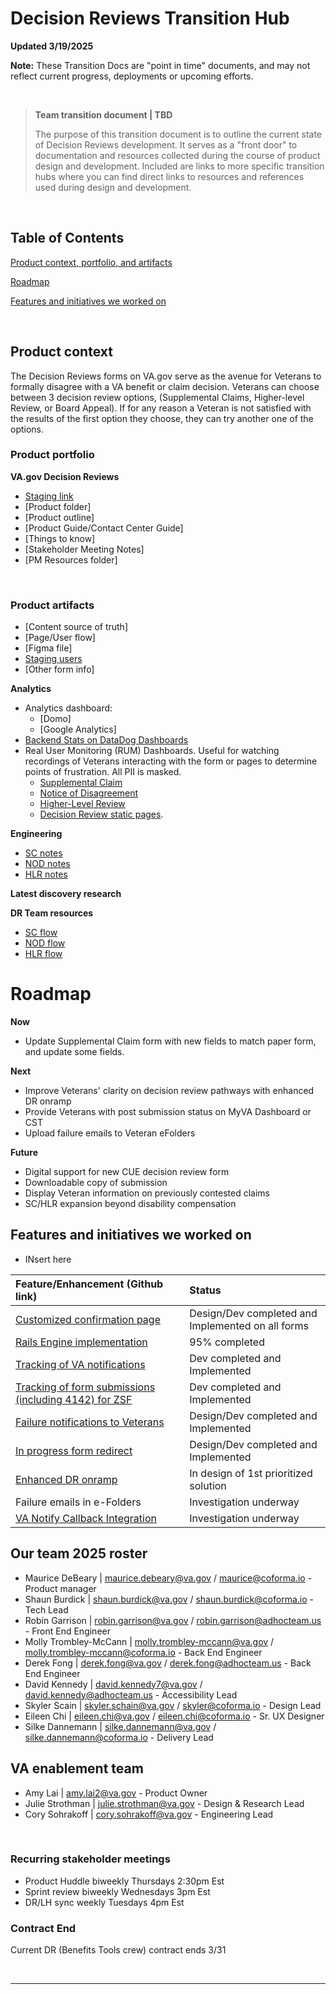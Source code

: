 # Decision Reviews Transition Hub

**Updated 3/19/2025**

**Note:** These Transition Docs are "point in time" documents, and may not reflect current progress, deployments or upcoming efforts.

<br>

>**Team transition document | TBD**
>
> The purpose of this transition document is to outline the current state of Decision Reviews development. It serves as a "front door" to documentation and resources collected during the course of product design and development. Included are links to more specific transition hubs where you can find direct links to resources and references used during design and development.
> 

<br>

## Table of Contents
[Product context, portfolio, and artifacts](#product-context)

[Roadmap](#roadmap)

[Features and initiatives we worked on](#Features-and-initiatives-we-worked-on)



<br>

## Product context 

The Decision Reviews forms on VA.gov serve as the avenue for Veterans to formally disagree with a VA benefit or claim decision. Veterans can choose between 3 decision review options, (Supplemental Claims, Higher-level Review, or Board Appeal). If for any reason a Veteran is not satisfied with the results of the first option they choose, they can try another one of the options. 
<br>

### Product portfolio
**VA.gov Decision Reviews**
- [Staging link](https://staging.va.gov/decision-reviews/)
- [Product folder]
- [Product outline]
- [Product Guide/Contact Center Guide]
- [Things to know]
- [Stakeholder Meeting Notes]
- [PM Resources folder]


<br>

### Product artifacts
- [Content source of truth]
- [Page/User flow]
- [Figma file]
- [Staging users](https://github.com/department-of-veterans-affairs/va.gov-team-sensitive/blob/master/Administrative/vagov-users/mvi-staging-users.csv)
- [Other form info]

**Analytics**
- Analytics dashboard: 
     - [Domo] 
     - [Google Analytics]
- [Backend Stats on DataDog Dashboards](https://github.com/orgs/department-of-veterans-affairs/projects/1434/views/3?pane=issue&itemId=100169647&issue=department-of-veterans-affairs%7Cva.gov-team%7C104242)
- Real User Monitoring (RUM) Dashboards. Useful for watching recordings of Veterans interacting with the form or pages to determine points of frustration. All PII is masked.
  - [Supplemental Claim](https://vagov.ddog-gov.com/rum/replay/search?query=%40application.id%3A2779ccc3-be87-4b2d-a757-9ff54b58761b&replay_tab=all&from_ts=1741808233730&to_ts=1742413033730&live=true)
  - [Notice of Disagreement](https://vagov.ddog-gov.com/rum/replay/search?query=%40application.id%3Acabce133-7a68-46ba-ac9b-68c57e8375eb&replay_tab=all&from_ts=1741808233730&to_ts=1742413033730&live=true)
  - [Higher-Level Review](https://vagov.ddog-gov.com/rum/replay/search?query=%40application.id%3A321995f8-5fed-4b4f-907b-e3f5ec34c28f&replay_tab=all&from_ts=1741808233730&to_ts=1742413033730&live=true)
  - [Decision Review static pages](https://vagov.ddog-gov.com/rum/replay/search?query=%40application.id%3A133801ec-0b13-4a6f-9689-bd937a1ddf27&replay_tab=all&from_ts=1741808233730&to_ts=1742413033730&live=true).

**Engineering**

- [SC notes](https://github.com/department-of-veterans-affairs/va.gov-team/blob/master/products/decision-reviews/Supplemental-Claims/engineering)
- [NOD notes](https://github.com/department-of-veterans-affairs/va.gov-team/blob/master/products/decision-reviews/Notice-of-Disagreement/engineering)
- [HLR notes](https://github.com/department-of-veterans-affairs/va.gov-team/blob/master/products/decision-reviews/higher-level-review/engineering)

**Latest discovery research**

**DR Team resources**

- [SC flow](https://github.com/department-of-veterans-affairs/va.gov-team/blob/master/products/decision-reviews/Supplemental-Claims/supplemental-claims-flow.md)
- [NOD flow](https://github.com/department-of-veterans-affairs/va.gov-team/blob/master/products/decision-reviews/Notice-of-Disagreement/NOD_flow.md)
- [HLR flow](https://github.com/department-of-veterans-affairs/va.gov-team/blob/master/products/decision-reviews/higher-level-review/HLR_flow.md)


# Roadmap

**Now**
- Update Supplemental Claim form with new fields to match paper form, and update some fields.
  
**Next**
- Improve Veterans' clarity on decision review pathways with enhanced DR onramp
- Provide Veterans with post submission status on MyVA Dashboard or CST
- Upload failure emails to Veteran eFolders
  
**Future**
- Digital support for new CUE decision review form
- Downloadable copy of submission
- Display Veteran information on previously contested claims
- SC/HLR expansion beyond disability compensation
 


## Features and initiatives we worked on
- INsert here

| Feature/Enhancement (Github link)| Status |
| :--- | :--- |
| [Customized confirmation page](https://github.com/orgs/department-of-veterans-affairs/projects/1434/views/5?filterQuery=confirmation+page)| Design/Dev completed and Implemented on all forms |
| [Rails Engine implementation](https://github.com/orgs/department-of-veterans-affairs/projects/1434/views/5?filterQuery=engine) | 95% completed |
| [Tracking of VA notifications](https://github.com/department-of-veterans-affairs/va.gov-team/issues/94148) | Dev completed and Implemented|
| [Tracking of form submissions (including 4142) for ZSF](https://github.com/department-of-veterans-affairs/va.gov-team/issues/95001)| Dev completed and Implemented|
| [Failure notifications to Veterans](https://github.com/orgs/department-of-veterans-affairs/projects/1434/views/5?filterQuery=failure+email&pane=issue&itemId=82258636&issue=department-of-veterans-affairs%7Cva.gov-team%7C84372) | Design/Dev completed and Implemented |
| [In progress form redirect](https://github.com/department-of-veterans-affairs/va.gov-team/issues/101571) | Design/Dev completed and Implemented|
| [Enhanced DR onramp](https://github.com/department-of-veterans-affairs/va.gov-team/blob/master/products/decision-reviews/Enhanced-DR-Onramp-Initiative%20Brief.md) | In design of 1st prioritized solution |
| Failure emails in e-Folders | Investigation underway |
| [VA Notify Callback Integration](https://github.com/department-of-veterans-affairs/va.gov-team/issues/105199) |Investigation underway|


## Our team 2025 roster

- Maurice DeBeary | maurice.debeary@va.gov / maurice@coforma.io - Product manager
- Shaun Burdick | shaun.burdick@va.gov / shaun.burdick@coforma.io - Tech Lead
- Robin Garrison | robin.garrison@va.gov / robin.garrison@adhocteam.us - Front End Engineer
- Molly Trombley-McCann | molly.trombley-mccann@va.gov / molly.trombley-mccann@coforma.io - Back End Engineer
- Derek Fong | derek.fong@va.gov / derek.fong@adhocteam.us - Back End Engineer
- David Kennedy | david.kennedy7@va.gov / david.kennedy@adhocteam.us - Accessibility Lead
- Skyler Scain | skyler.schain@va.gov / skyler@coforma.io - Design Lead
- Eileen Chi | eileen.chi@va.gov / eileen.chi@coforma.io - Sr. UX Designer
- Silke Dannemann | silke.dannemann@va.gov / silke.dannemann@coforma.io - Delivery Lead

## VA enablement team

- Amy Lai | amy.lai2@va.gov - Product Owner
- Julie Strothman | julie.strothman@va.gov - Design & Research Lead
- Cory Sohrakoff | cory.sohrakoff@va.gov - Engineering Lead

<br>

### Recurring stakeholder meetings
- Product Huddle biweekly Thursdays 2:30pm Est
- Sprint review biweekly Wednesdays 3pm Est
- DR/LH sync weekly Tuesdays 4pm Est

### Contract End
Current DR (Benefits Tools crew) contract ends 3/31

<br>

---

